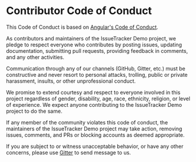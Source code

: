 # Contributor Code of Conduct
This Code of Conduct is based on [Angular's Code of Conduct](https://github.com/angular/code-of-conduct/blob/master/CODE_OF_CONDUCT.md).

As contributors and maintainers of the IssueTracker Demo project, we pledge to respect everyone who contributes by posting issues, updating documentation, submitting pull requests, providing feedback in comments, and any other activities.

Communication through any of our channels (GitHub, Gitter, etc.) must be constructive and never resort to personal attacks, trolling, public or private harassment, insults, or other unprofessional conduct.

We promise to extend courtesy and respect to everyone involved in this project regardless of gender, disability, age, race, ethnicity, religion, or level of experience. We expect anyone contributing to the IssueTracker Demo project to do the same.

If any member of the community violates this code of conduct, the maintainers of the IssueTracker Demo project may take action, removing issues, comments, and PRs or blocking accounts as deemed appropriate.

If you are subject to or witness unacceptable behavior, or have any other concerns, please use [Gitter](https://gitter.im/ehaberev) to send message to us.
